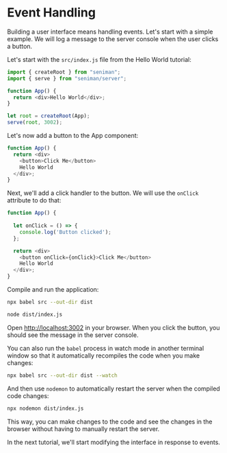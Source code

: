 # Event Handling

Building a user interface means handling events. Let's start with a simple example. We will log a message to the server console when the user clicks a button.


Let's start with the `src/index.js` file from the Hello World tutorial:

```js
import { createRoot } from "seniman";
import { serve } from "seniman/server";

function App() {
  return <div>Hello World</div>;
}

let root = createRoot(App);
serve(root, 3002);
```

Let's now add a button to the App component:

```js
function App() {
  return <div>
    <button>Click Me</button>
    Hello World
  </div>;
}
```

Next, we'll add a click handler to the button. We will use the `onClick` attribute to do that:

```js
function App() {
  
  let onClick = () => {
    console.log('Button clicked');
  };

  return <div>
    <button onClick={onClick}>Click Me</button>
    Hello World
  </div>;
}
```

Compile and run the application:

```bash
npx babel src --out-dir dist

node dist/index.js
```

Open [http://localhost:3002](http://localhost:3002) in your browser. When you click the button, you should see the message in the server console.

You can also run the `babel` process in watch mode in another terminal window so that it automatically recompiles the code when you make changes:

```bash
npx babel src --out-dir dist --watch
```

And then use `nodemon` to automatically restart the server when the compiled code changes:

```bash
npx nodemon dist/index.js
```

This way, you can make changes to the code and see the changes in the browser without having to manually restart the server.

In the next tutorial, we'll start modifying the interface in response to events.